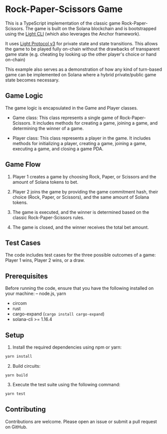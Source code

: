 # Rock-Paper-Scissors Game

This is a TypeScript implementation of the classic game Rock-Paper-Scissors. The game is built on the Solana blockchain and is bootstrapped using the [Light CLI](https://www.npmjs.com/package/@lightprotocol/cli) (which also leverages the Anchor framework).  

It uses [Light Protocol v3](https://github.com/Lightprotocol/light-protocol) for private state and state transitions. This allows the game to be played fully on-chain without the drawbacks of transparent game state (e.g. cheating by looking up the other player's choice or hand on-chain)

This example also serves as a demonstration of how any kind of turn-based game can be implemented on Solana where a hybrid private/public game state becomes necessary.


## Game Logic

The game logic is encapsulated in the Game and Player classes.

- Game class: This class represents a single game of Rock-Paper-Scissors. It includes methods for creating a game, joining a game, and determining the winner of a game.

- Player class: This class represents a player in the game. It includes methods for initializing a player, creating a game, joining a game, executing a game, and closing a game PDA.

## Game Flow

1. Player 1 creates a game by choosing Rock, Paper, or Scissors and the amount of Solana tokens to bet.

2. Player 2 joins the game by providing the game commitment hash, their choice (Rock, Paper, or Scissors), and the same amount of Solana tokens.

3. The game is executed, and the winner is determined based on the classic Rock-Paper-Scissors rules.

4. The game is closed, and the winner receives the total bet amount.

## Test Cases

The code includes test cases for the three possible outcomes of a game: Player 1 wins, Player 2 wins, or a draw.

## Prerequisites

Before running the code, ensure that you have the following installed on your machine:
– node.js, yarn
- circom
- rust
- cargo-expand (```cargo install cargo-expand```)
- solana-cli >= 1.16.4

## Setup

1. Install the required dependencies using npm or yarn:
```bash
yarn install
```

2. Build circuits:
```
yarn build
```

3. Execute the test suite using the following command:
```bash
yarn test
```

## Contributing

Contributions are welcome. Please open an issue or submit a pull request on GitHub.

